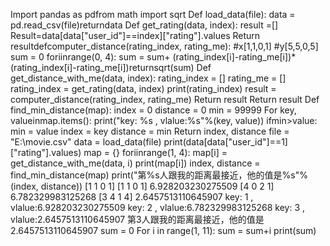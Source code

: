 Import pandas as pdfrom math import sqrt
Def load_data(file):
data = pd.read_csv(file)returndata
Def get_rating(data, index):
result =[]
Result=data[data["user_id"]==index]["rating"].values
Return resultdefcomputer_distance(rating_index, rating_me):
#x[1,1,0,1]
#y[5,5,0,5]
sum = 0
foriinrange(0, 4):
sum = sum+ (rating_index[i]-rating_me[i])*(rating_index[i]-rating_me[i])returnsqrt(sum)
Def get_distance_with_me(data, index):
rating_index = []
rating_me = []
rating_index = get_rating(data, index)
print(rating_index)
result = computer_distance(rating_index, rating_me)
Return result
Return result
Def find_min_distance(map):
index = 0
distance = 0
min = 99999
For key, valueinmap.items():
print("key: %s , vlalue:%s"%(key, value))
ifmin>value:
min = value
index = key
distance = min
Return index, distance
file = "E:\\movie.csv"
data = load_data(file)
print(data[data["user_id"]==1]["rating"].values)
map = {}
foriinrange(1, 4):
map[i] = get_distance_with_me(data, i)
print(map[i])
index, distance = find_min_distance(map) 
print("第%s人跟我的距离最接近，他的值是%s"%(index, distance))
[1 1 0 1]
[1 1 0 1]
6.928203230275509
[4 0 2 1]
6.782329983125268
[3 4 1 4]
2.6457513110645907
key: 1 , vlalue:6.928203230275509
key: 2 , vlalue:6.782329983125268
key: 3 , vlalue:2.6457513110645907
第3人跟我的距离最接近，他的值是2.6457513110645907
sum = 0
For i in range(1, 11):
sum = sum+i
print(sum)
